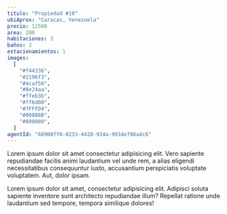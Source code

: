 ```yaml
---
titulo: "Propiedad #10"
ubiAprox: "Caracas, Venezuela"
precio: 12500
area: 200
habitaciones: 3
baños: 2
estacionamientos: 1
images:
  [
    "#f44336",
    "#2196f3",
    "#4caf50",
    "#8e24aa",
    "#ffeb3b",
    "#ff6d00",
    "#7FFFD4",
    "#008B8B",
    "#800000",
  ]
agentId: "68900ff0-0233-4428-934a-9934e786a4c6"
---
```


Lorem ipsum dolor sit amet consectetur adipisicing elit. Vero
sapiente repudiandae facilis animi laudantium vel unde rem, a alias
eligendi necessitatibus consequuntur iusto, accusantium perspiciatis
voluptate voluptatem. Aut, dolor ipsam.

Lorem ipsum dolor sit amet, consectetur adipisicing elit. Adipisci
soluta sapiente inventore sunt architecto repudiandae illum?
Repellat ratione unde laudantium sed tempore, tempora similique
dolores!
